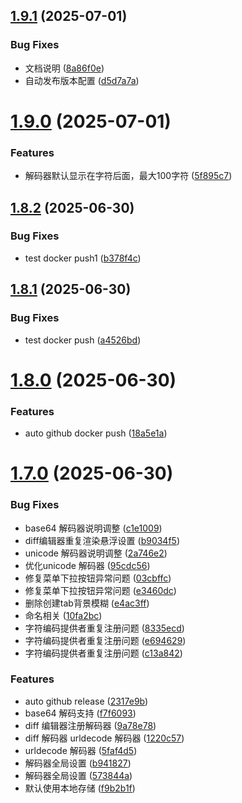 ## [1.9.1](https://github.com/fevrax/json-tools/compare/v1.9.0...v1.9.1) (2025-07-01)


### Bug Fixes

* 文档说明 ([8a86f0e](https://github.com/fevrax/json-tools/commit/8a86f0e4c7c2bc5c725778322106547d188b567a))
* 自动发布版本配置 ([d5d7a7a](https://github.com/fevrax/json-tools/commit/d5d7a7a154f5cac6e3cb1ac284f93d78ed303eaf))

# [1.9.0](https://github.com/fevrax/json-tools/compare/v1.8.2...v1.9.0) (2025-07-01)


### Features

* 解码器默认显示在字符后面，最大100字符 ([5f895c7](https://github.com/fevrax/json-tools/commit/5f895c7a82a7b8531dfe6675bfabdd67da9a7d30))

## [1.8.2](https://github.com/fevrax/json-tools/compare/v1.8.1...v1.8.2) (2025-06-30)


### Bug Fixes

* test docker push1 ([b378f4c](https://github.com/fevrax/json-tools/commit/b378f4c6c61b2815d8e8913587e6f5d6b8573d35))

## [1.8.1](https://github.com/fevrax/json-tools/compare/v1.8.0...v1.8.1) (2025-06-30)


### Bug Fixes

* test docker push ([a4526bd](https://github.com/fevrax/json-tools/commit/a4526bdddf77e30baaabbae48454f7e0f0a0343f))

# [1.8.0](https://github.com/fevrax/json-tools/compare/v1.7.0...v1.8.0) (2025-06-30)


### Features

* auto github docker push ([18a5e1a](https://github.com/fevrax/json-tools/commit/18a5e1ab79817d0ec47c1633cb3d200691dd652b))

# [1.7.0](https://github.com/fevrax/json-tools/compare/v1.6.5...v1.7.0) (2025-06-30)


### Bug Fixes

* base64 解码器说明调整 ([c1e1009](https://github.com/fevrax/json-tools/commit/c1e1009a14dcf2824ca7d6a13faf42bfe3415674))
* diff编辑器重复渲染悬浮设置 ([b9034f5](https://github.com/fevrax/json-tools/commit/b9034f551694922b5572da77a39021e8a9b1f9f4))
* unicode 解码器说明调整 ([2a746e2](https://github.com/fevrax/json-tools/commit/2a746e2e70c48bec4f34307d6a59cee8b0bb35e1))
* 优化unicode 解码器 ([95cdc56](https://github.com/fevrax/json-tools/commit/95cdc5658167ebbea6b4ff3c0c04d2d25aef99ad))
* 修复菜单下拉按钮异常问题 ([03cbffc](https://github.com/fevrax/json-tools/commit/03cbffc451e6e5be45ca3b09ede9ba8703b22416))
* 修复菜单下拉按钮异常问题 ([e3460dc](https://github.com/fevrax/json-tools/commit/e3460dcfcaa739207962e0ca902f64b33cdee150))
* 删除创建tab背景模糊 ([e4ac3ff](https://github.com/fevrax/json-tools/commit/e4ac3ff7477499918a557fb429e21b917db4049a))
* 命名相关 ([10fa2bc](https://github.com/fevrax/json-tools/commit/10fa2bc00ec512bd353b3d48a4effbec96d18ed1))
* 字符编码提供者重复注册问题 ([8335ecd](https://github.com/fevrax/json-tools/commit/8335ecdb220388143731030627ebf34be6095644))
* 字符编码提供者重复注册问题 ([e694629](https://github.com/fevrax/json-tools/commit/e694629b74d1835e90552bf31755208dbc7ebbf7))
* 字符编码提供者重复注册问题 ([c13a842](https://github.com/fevrax/json-tools/commit/c13a842b786525b893edb95037460bb88fdf384a))


### Features

* auto github release ([2317e9b](https://github.com/fevrax/json-tools/commit/2317e9b4dffe3c17fee60b02d98630f5fe307a34))
* base64 解码支持 ([f7f6093](https://github.com/fevrax/json-tools/commit/f7f60932550726780b18a490fe97f1c80493e18c))
* diff 编辑器注册解码器 ([9a78e78](https://github.com/fevrax/json-tools/commit/9a78e78d9c3bf66a827b91feb0ea91c352ad285c))
* diff 解码器 urldecode 解码器 ([1220c57](https://github.com/fevrax/json-tools/commit/1220c57ae9a6b68fbd4f4262b9a1c8a09baad6ff))
* urldecode 解码器 ([5faf4d5](https://github.com/fevrax/json-tools/commit/5faf4d5d40de71d941d44d2e15ae38b704e48266))
* 解码器全局设置 ([b941827](https://github.com/fevrax/json-tools/commit/b94182766ce508f11880ec46d27aa6469c92e244))
* 解码器全局设置 ([573844a](https://github.com/fevrax/json-tools/commit/573844a8242773a33079828207f3e485e3c07295))
* 默认使用本地存储 ([f9b2b1f](https://github.com/fevrax/json-tools/commit/f9b2b1fd83c357b3af664080c9d792ade9efa45d))
